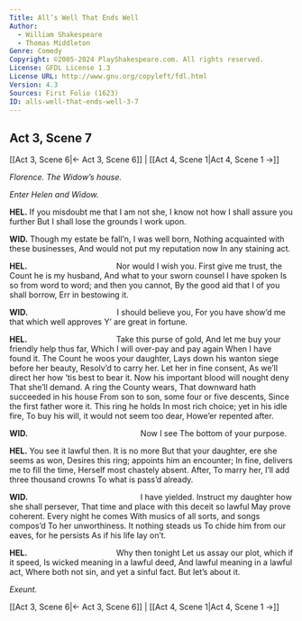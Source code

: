 ```yaml
---
Title: All’s Well That Ends Well
Author: 
  - William Shakespeare
  - Thomas Middleton
Genre: Comedy
Copyright: ©2005-2024 PlayShakespeare.com. All rights reserved.
License: GFDL License 1.3
License URL: http://www.gnu.org/copyleft/fdl.html
Version: 4.3
Sources: First Folio (1623)
ID: alls-well-that-ends-well-3-7
---
```


## Act 3, Scene 7
[[Act 3, Scene 6|← Act 3, Scene 6]] | [[Act 4, Scene 1|Act 4, Scene 1 →]]

*Florence. The Widow’s house.*

*Enter Helen and Widow.*

**HEL.**
If you misdoubt me that I am not she,
I know not how I shall assure you further
But I shall lose the grounds I work upon.

**WID.**
Though my estate be fall’n, I was well born,
Nothing acquainted with these businesses,
And would not put my reputation now
In any staining act.

**HEL.**
           Nor would I wish you.
First give me trust, the Count he is my husband,
And what to your sworn counsel I have spoken
Is so from word to word; and then you cannot,
By the good aid that I of you shall borrow,
Err in bestowing it.

**WID.**
           I should believe you,
For you have show’d me that which well approves
Y’ are great in fortune.

**HEL.**
           Take this purse of gold,
And let me buy your friendly help thus far,
Which I will over-pay and pay again
When I have found it. The Count he woos your daughter,
Lays down his wanton siege before her beauty,
Resolv’d to carry her. Let her in fine consent,
As we’ll direct her how ’tis best to bear it.
Now his important blood will nought deny
That she’ll demand. A ring the County wears,
That downward hath succeeded in his house
From son to son, some four or five descents,
Since the first father wore it. This ring he holds
In most rich choice; yet in his idle fire,
To buy his will, it would not seem too dear,
Howe’er repented after.

**WID.**
              Now I see
The bottom of your purpose.

**HEL.**
You see it lawful then. It is no more
But that your daughter, ere she seems as won,
Desires this ring; appoints him an encounter;
In fine, delivers me to fill the time,
Herself most chastely absent. After,
To marry her, I’ll add three thousand crowns
To what is pass’d already.

**WID.**
              I have yielded.
Instruct my daughter how she shall persever,
That time and place with this deceit so lawful
May prove coherent. Every night he comes
With musics of all sorts, and songs compos’d
To her unworthiness. It nothing steads us
To chide him from our eaves, for he persists
As if his life lay on’t.

**HEL.**
           Why then tonight
Let us assay our plot, which if it speed,
Is wicked meaning in a lawful deed,
And lawful meaning in a lawful act,
Where both not sin, and yet a sinful fact.
But let’s about it.

*Exeunt.*

[[Act 3, Scene 6|← Act 3, Scene 6]] | [[Act 4, Scene 1|Act 4, Scene 1 →]]